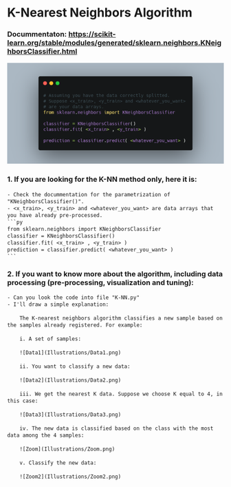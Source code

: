 # K-Nearest Neighbors Algorithm

### Docummentaton: https://scikit-learn.org/stable/modules/generated/sklearn.neighbors.KNeighborsClassifier.html
![KNN](Illustrations/KNN.png)



### 1. If you are looking for the K-NN method only, here it is:
    - Check the docummentation for the parametrization of "KNeighborsClassifier()".
    - <x_train>, <y_train> and <whatever_you_want> are data arrays that you have already pre-processed.
    ```py
    from sklearn.neighbors import KNeighborsClassifier
    classifier = KNeighborsClassifier() 
    classifier.fit( <x_train> , <y_train> )
    prediction = classifier.predict( <whatever_you_want> )
    ```



### 2. If you want to know more about the algorithm, including data processing (pre-processing, visualization and tuning):
    - Can you look the code into file "K-NN.py"
    - I'll draw a simple explanation:
        
        The K-nearest neighbors algorithm classifies a new sample based on the samples already registered. For example:
        
        i. A set of samples:
        
        ![Data1](Illustrations/Data1.png)
        
        ii. You want to classify a new data:
        
        ![Data2](Illustrations/Data2.png)
        
        iii. We get the nearest K data. Suppose we choose K equal to 4, in this case:
        
        ![Data3](Illustrations/Data3.png)
        
        iv. The new data is classified based on the class with the most data among the 4 samples:
        
        ![Zoom](Illustrations/Zoom.png)
        
        v. Classify the new data:
        
        ![Zoom2](Illustrations/Zoom2.png)
